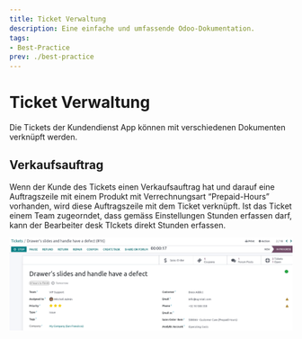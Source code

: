 ```yaml
---
title: Ticket Verwaltung
description: Eine einfache und umfassende Odoo-Dokumentation.
tags:
- Best-Practice
prev: ./best-practice
---
```


# Ticket Verwaltung

Die Tickets der Kundendienst App können mit verschiedenen Dokumenten verknüpft werden.

## Verkaufsauftrag

Wenn der Kunde des Tickets einen Verkaufsauftrag hat und darauf eine Auftragszeile mit einem Produkt mit Verrechnungsart “Prepaid-Hours” vorhanden, wird diese Auftragszeile mit dem Ticket verknüpft. Ist das Ticket einem Team zugeorndet, dass gemäss Einstellungen Stunden erfassen darf, kann der Bearbeiter desk TIckets direkt Stunden erfassen.

![](attachments/Best%20Practice%20Tickets%20verlinken%20Verkaufsauftrag.png)
